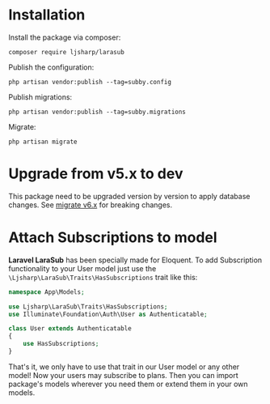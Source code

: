 # Installation

Install the package via composer:

```shell
composer require ljsharp/larasub
```

Publish the configuration:

```shell
php artisan vendor:publish --tag=subby.config
```

Publish migrations:

```shell
php artisan vendor:publish --tag=subby.migrations
```

Migrate:

```shell
php artisan migrate
```

# Upgrade from v5.x to dev

This package need to be upgraded version by version to apply database changes. See [migrate v6.x](migrate-v6.md) for breaking
changes.


# Attach Subscriptions to model

**Laravel LaraSub** has been specially made for Eloquent. To add Subscription functionality to your User model just use
the `\Ljsharp\LaraSub\Traits\HasSubscriptions` trait like this:

```php
namespace App\Models;

use Ljsharp\LaraSub\Traits\HasSubscriptions;
use Illuminate\Foundation\Auth\User as Authenticatable;

class User extends Authenticatable
{
    use HasSubscriptions;
}
```

That's it, we only have to use that trait in our User model or any other model! Now your users may subscribe to plans.
Then you can import package's models wherever you need them or extend them in your own models.
